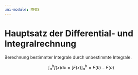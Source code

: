 ```yaml
---
uni-module: MFDS
---
```


# Hauptsatz der Differential- und Integralrechnung

Berechnung bestimmter Integrale durch unbestimmte Integrale.

$$\int_{a}^{b} f(x) \mathrm{d} x=[F(x)]_{a}^{b}=F(b)-F(a)$$
